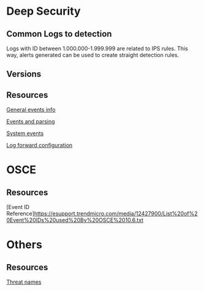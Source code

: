 # Deep Security

## Common Logs to detection

Logs with ID between 1.000.000-1.999.999 are related to IPS rules. This way, alerts generated can be used to create straight detection rules.





## Versions


## Resources

[General events info](https://help.deepsecurity.trendmicro.com/Events-Alerts/events.html)

[Events and parsing](https://help.deepsecurity.trendmicro.com/10/0/Events-Alerts/syslog-parsing.html)

[System events](https://help.deepsecurity.trendmicro.com/Events-Alerts/ref-events-system.html)

[Log forward configuration](https://help.deepsecurity.trendmicro.com/siem-syslog-forwarding-secure.html)


# OSCE

## Resources

[Event ID Reference]https://esupport.trendmicro.com/media/12427900/List%20of%20Event%20IDs%20used%20By%20OSCE%2010.6.txt

# Others

## Resources

[Threat names](https://www.trendmicro.com/vinfo/us/threat-encyclopedia)
